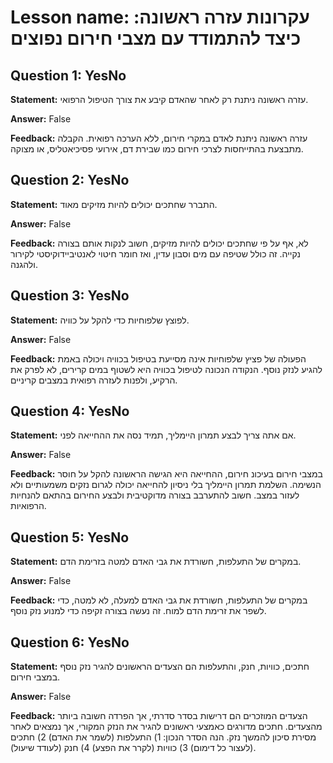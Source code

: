 # Lesson name: עקרונות עזרה ראשונה: כיצד להתמודד עם מצבי חירום נפוצים

## Question 1: YesNo

**Statement:** עזרה ראשונה ניתנת רק לאחר שהאדם קיבע את צורך הטיפול הרפואי.

**Answer:** False

**Feedback:**
עזרה ראשונה ניתנת לאדם במקרי חירום, ללא הערכה רפואית. הקבלה מתבצעת בהתייחסות לצרכי חירום כמו שבירת דם, אירועי פסיכיאטליס, או מצוקה.


## Question 2: YesNo

**Statement:** התברר שחתכים יכולים להיות מזיקים מאוד.

**Answer:** False

**Feedback:**
לא, אף על פי שחתכים יכולים להיות מזיקים, חשוב לנקות אותם בצורה נקייה. זה כולל שטיפה עם מים וסבון עדין, ואז חומר חיטוי לאנטיביידוקיסטי לקירור ולהגנה.


## Question 3: YesNo

**Statement:** לפוצץ שלפוחיות כדי להקל על כוויה.

**Answer:** False

**Feedback:**
הפעולה של פציץ שלפוחיות אינה מסייעת בטיפול בכוויה ויכולה באמת להגיע לנזק נוסף. הנקודה הנכונה לטיפול בכוויה היא לשטוף במים קרירים, לא לפרק את הרקיע, ולפנות לעזרה רפואית במצבים קריניים.


## Question 4: YesNo

**Statement:** אם אתה צריך לבצע תמרון היימליך, תמיד נסה את ההחייאה לפני.

**Answer:** False

**Feedback:**
במצבי חירום בעיכונ חירום, ההחייאה היא הגישה הראשונה להקל על חוסר הנשימה. השלמת תמרון היימליך בלי ניסיון להחייאה יכולה לגרום נזקים משמעותיים ולא לעזור במצב. חשוב להתערבב בצורה מדוקטיבית ולבצע החירום בהתאם להנחיות הרפואיות.


## Question 5: YesNo

**Statement:** במקרים של התעלפות, חשורדת את גבי האדם למטה בזרימת הדם.

**Answer:** False

**Feedback:**
במקרים של התעלפות, חשורדת את גבי האדם למעלה, לא למטה, כדי לשפר את זרימת הדם למוח. זה נעשה בצורה זקיפה כדי למנוע נזק נוסף.


## Question 6: YesNo

**Statement:** חתכים, כוויות, חנק, והתעלפות הם הצעדים הראשונים להגיר נזק נוסף במצבי חירום.

**Answer:** False

**Feedback:**
הצעדים המוזכרים הם דרישות בסדר סדרתי, אך הפרדה חשובה ביותר מהצעדים. חתכים מדורגים כאמצעי ראשונים להגיר את הנזק המקורי, אך נמצאים לאחר מסירת סיכון להמשך נזק. הנה הסדר הנכון: 1) התעלפות (לשמר את האדם) 2) חתכים (לעצור כל דימום) 3) כוויות (לקרר את הפצע) 4) חנק (לעודד שיעול).

